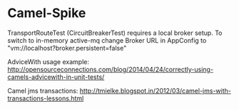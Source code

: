 # Camel-Spike

TransportRouteTest (CircuitBreakerTest) requires a local broker setup.
To switch to in-memory active-mq change Broker URL in AppConfig to "vm://localhost?broker.persistent=false"

AdviceWith usage example:
http://opensourceconnections.com/blog/2014/04/24/correctly-using-camels-advicewith-in-unit-tests/

Camel jms transactions:
http://tmielke.blogspot.in/2012/03/camel-jms-with-transactions-lessons.html